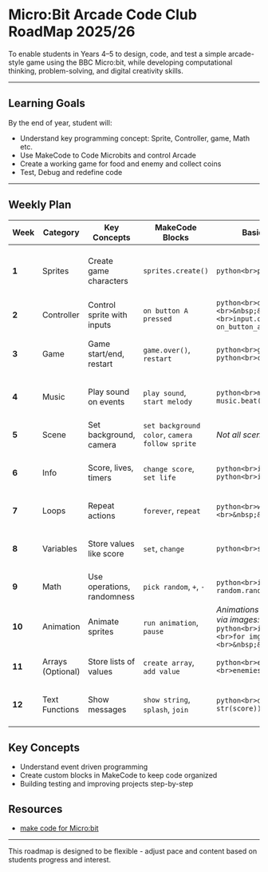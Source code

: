 # Micro:Bit Arcade Code Club RoadMap 2025/26

To enable students in Years 4–5 to design, code, and test a simple arcade-style game using the BBC Micro:bit, while developing computational thinking, problem-solving, and digital creativity skills.

---

## **Learning Goals**
By the end of year, student will:
  - Understand key programming concept: Sprite, Controller, game, Math etc.
  - Use MakeCode to Code Microbits and control Arcade
  - Create a working game for food and enemy and collect coins
  - Test, Debug and redefine code

  - --

  ## **Weekly Plan**

  | **Week** | **Category**      | **Key Concepts**           | **MakeCode Blocks**                            | **Basic Python (MicroPython) Code**                                                                                                                                                 | **Learning Outcome**                        |
| -------- | ----------------- | -------------------------- | ---------------------------------------------- | ----------------------------------------------------------------------------------------------------------------------------------------------------------------------------------- | ------------------------------------------- |
| **1**    | Sprites           | Create game characters     | `sprites.create()`                             | `python<br>player = game.create_sprite(2, 4)`                                                                                                                                       | Students create and place sprites on screen |
| **2**    | Controller        | Control sprite with inputs | `on button A pressed`                          | `python<br>def on_button_a():<br>&nbsp;&nbsp;&nbsp;&nbsp;player.move(-1)<br>input.on_button_pressed(Button.A, on_button_a)`                                                         | Move sprite left/right with buttons         |
| **3**    | Game              | Game start/end, restart    | `game.over()`, `restart`                       | `python<br>game.game_over()`<br>`python<br>control.reset()`                                                                                                                         | Game ends on condition and can restart      |
| **4**    | Music             | Play sound on events       | `play sound`, `start melody`                   | `python<br>music.play_tone(262, music.beat(BeatFraction.WHOLE))`                                                                                                                    | Add sound when events occur                 |
| **5**    | Scene             | Set background, camera     | `set background color`, `camera follow sprite` | *Not all scene functions available in MicroPython*                                                                                                                                  | Visual environment setup                    |
| **6**    | Info              | Score, lives, timers       | `change score`, `set life`                     | `python<br>info.change_score_by(1)`<br>`python<br>info.set_life(3)`                                                                                                                 | Track score/lives and countdowns            |
| **7**    | Loops             | Repeat actions             | `forever`, `repeat`                            | `python<br>while True:<br>&nbsp;&nbsp;&nbsp;&nbsp;basic.pause(1000)`                                                                                                                | Run repeating actions                       |
| **8**    | Variables         | Store values like score    | `set`, `change`                                | `python<br>score = 0<br>score += 1`                                                                                                                                                 | Control values in the game logic            |
| **9**    | Math              | Use operations, randomness | `pick random`, `+`, `-`                        | `python<br>import random<br>x = random.randint(0, 4)`                                                                                                                               | Random positioning or speed                 |
| **10**   | Animation         | Animate sprites            | `run animation`, `pause`                       | *Animations are limited in MicroPython; simulate via images:*<br>`python<br>images = [Image.HEART, Image.HAPPY]<br>for img in images:<br>&nbsp;&nbsp;&nbsp;&nbsp;display.show(img)` | Animate characters or effects               |
| **11**   | Arrays (Optional) | Store lists of values      | `create array`, `add value`                    | `python<br>enemies = [1, 2, 3]<br>enemies.append(4)`                                                                                                                                | Manage lists of objects                     |
| **12**   | Text Functions    | Show messages              | `show string`, `splash`, `join`                | `python<br>display.scroll("Score: " + str(score))`                                                                                                                                  | Show custom messages to player              |

## **Key Concepts**

- Understand event driven programming
- Create custom blocks in MakeCode to keep code organized
- Building testing and improving projects step-by-step

## **Resources**
- [make code for Micro:bit](https://arcade.makecode.com/)

- --
This roadmap is designed to be flexible - adjust pace and content based on students progress and interest.
